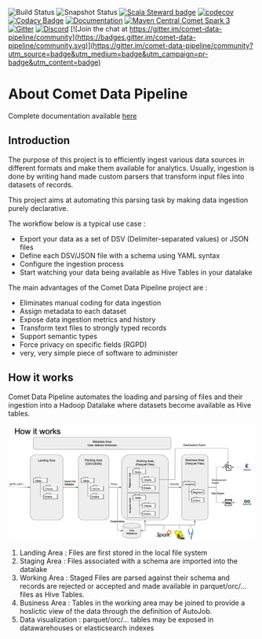 ![Build Status](https://github.com/ebiznext/comet-data-pipeline/workflows/Build/badge.svg)
![Snapshot Status](https://github.com/ebiznext/comet-data-pipeline/workflows/Snapshot/badge.svg)
[![Scala Steward badge](https://img.shields.io/badge/Scala_Steward-helping-blue.svg?style=flat&logo=data:image/png;base64,iVBORw0KGgoAAAANSUhEUgAAAA4AAAAQCAMAAAARSr4IAAAAVFBMVEUAAACHjojlOy5NWlrKzcYRKjGFjIbp293YycuLa3pYY2LSqql4f3pCUFTgSjNodYRmcXUsPD/NTTbjRS+2jomhgnzNc223cGvZS0HaSD0XLjbaSjElhIr+AAAAAXRSTlMAQObYZgAAAHlJREFUCNdNyosOwyAIhWHAQS1Vt7a77/3fcxxdmv0xwmckutAR1nkm4ggbyEcg/wWmlGLDAA3oL50xi6fk5ffZ3E2E3QfZDCcCN2YtbEWZt+Drc6u6rlqv7Uk0LdKqqr5rk2UCRXOk0vmQKGfc94nOJyQjouF9H/wCc9gECEYfONoAAAAASUVORK5CYII=)](https://scala-steward.org)
[![codecov](https://codecov.io/gh/ebiznext/comet-data-pipeline/branch/master/graph/badge.svg)](https://codecov.io/gh/ebiznext/comet-data-pipeline)
[![Codacy Badge](https://app.codacy.com/project/badge/Grade/f79729e67cce45aba81e1950b91ef8eb)](https://www.codacy.com/gh/ebiznext/comet-data-pipeline/dashboard?utm_source=github.com&amp;utm_medium=referral&amp;utm_content=ebiznext/comet-data-pipeline&amp;utm_campaign=Badge_Grade)
[![Documentation](https://readthedocs.org/projects/comet-app/badge/?version=latest)](https://comet-app.readthedocs.io/)
[![Maven Central Comet Spark 3](https://maven-badges.herokuapp.com/maven-central/com.ebiznext/comet-spark3_2.12/badge.svg)](https://mvnrepository.com/artifact/com.ebiznext/comet-spark3_2.12)
[![Gitter](https://badges.gitter.im/comet-data-pipeline/community.svg)](https://gitter.im/comet-data-pipeline/community?utm_source=badge&utm_medium=badge&utm_campaign=pr-badge)
[![Discord](https://img.shields.io/discord/833336395430625310.svg?label=Discord&logo=discord&logoColor=ffffff&color=7389D8&labelColor=6A7EC2)](https://discord.gg/A2pTgUbkBb) [![Join the chat at https://gitter.im/comet-data-pipeline/community](https://badges.gitter.im/comet-data-pipeline/community.svg)](https://gitter.im/comet-data-pipeline/community?utm_source=badge&utm_medium=badge&utm_campaign=pr-badge&utm_content=badge)
# About Comet Data Pipeline

Complete documentation available [here](https://comet-app.readthedocs.io/)

## Introduction

The purpose of this project is to efficiently ingest various data
sources in different formats and make them available for analytics.
Usually, ingestion is done by writing hand made custom parsers that
transform input files into datasets of records.

This project aims at automating this parsing task by making data
ingestion purely declarative.

The workflow below is a typical use case :

* Export your data as a set of DSV (Delimiter-separated values) or JSON files
* Define each DSV/JSON file with a schema using YAML syntax
* Configure the ingestion process
* Start watching your data being available as Hive Tables in your  datalake


The main advantages of the Comet Data Pipeline project are :

* Eliminates manual coding for data ingestion
* Assign metadata to each dataset
* Expose data ingestion metrics and history
* Transform text files to strongly typed records
* Support semantic types
* Force privacy on specific fields (RGPD)
* very, very simple piece of software to administer

## How it works

Comet Data Pipeline automates the loading and parsing of files and
their ingestion into a Hadoop Datalake where datasets become
available as Hive tables.

![Complete Comet Data pipeline]( docs/user/assets/cdp-howitworks.png "Complete Comet Data pipeline")


1. Landing Area : Files are first stored in the local file system
2. Staging Area : Files associated with a schema are imported into the datalake
3. Working Area : Staged Files are parsed against their schema and records are rejected or accepted and made available in parquet/orc/... files as Hive Tables.
4. Business Area : Tables in the working area may be joined to provide a hoslictic view of the data through the definition of AutoJob.
5. Data visualization : parquet/orc/... tables may be exposed in datawarehouses or elasticsearch indexes


